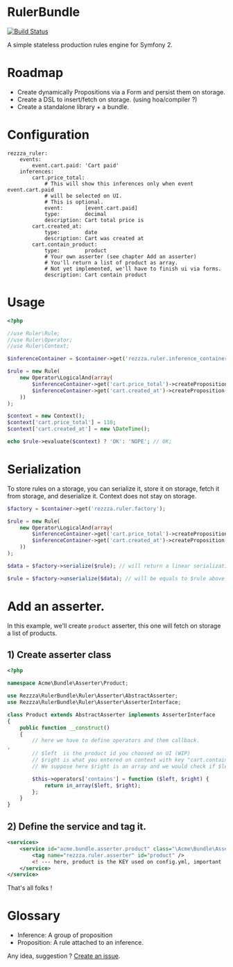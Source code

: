 RulerBundle
===========

[![Build Status](https://secure.travis-ci.org/rezzza/RulerBundle.png)](http://travis-ci.org/rezzza/RulerBundle)

A simple stateless production rules engine for Symfony 2.

Roadmap
=======

- Create dynamically Propositions via a Form and persist them on storage.
- Create a DSL to insert/fetch on storage. (using hoa/compiler ?)
- Create a standalone library + a bundle.

# Configuration

```
rezzza_ruler:
    events:
        event.cart.paid: 'Cart paid'
	inferences:
		cart.price_total:
            # This will show this inferences only when event event.cart.paid
            # will be selected on UI.
            # This is optional.
            event:       [event.cart.paid]
			type:        decimal
			description: Cart total price is
		cart.created_at:
			type:        date
			description: Cart was created at
		cart.contain_product:
			type:        product
			# Your own asserter (see chapter Add an asserter)
			# You'll return a list of product as array.
            # Not yet implemented, we'll have to finish ui via forms.
			description: Cart contain product
```

# Usage

```php
<?php

//use Ruler\Rule;
//use Ruler\Operator;
//use Ruler\Context;

$inferenceContainer = $container->get('rezzza.ruler.inference_container');

$rule = new Rule(
    new Operator\LogicalAnd(array(
        $inferenceContainer->get('cart.price_total')->createProposition('>=', 100),
        $inferenceContainer->get('cart.created_at')->createProposition('>=', '2011-06-10'),
    ))
);

$context = new Context();
$context['cart.price_total'] = 110;
$context['cart.created_at'] = new \DateTime();

echo $rule->evaluate($context) ? 'OK': 'NOPE'; // OK;
```

# Serialization

To store rules on a storage, you can serialize it, store it on storage, fetch it from storage, and deserialize it. Context does not stay on storage.

```php
$factory = $container->get('rezzza.ruler.factory');

$rule = new Rule(
    new Operator\LogicalAnd(array(
        $inferenceContainer->get('cart.price_total')->createProposition('>=', 100),
        $inferenceContainer->get('cart.created_at')->createProposition('>=', '2011-06-10'),
    ))
);

$data = $factory->serialize($rule); // will return a linear serialization of object.

$rule = $factory->unserialize($data); // will be equals to $rule above :).
```

# Add an asserter.

In this example, we'll create `product` asserter, this one will fetch on storage a list of products.

## 1) Create asserter class

```php
<?php

namespace Acme\Bundle\Asserter\Product;

use Rezzza\RulerBundle\Ruler\Asserter\AbstractAsserter;
use Rezzza\RulerBundle\Ruler\Asserter\AsserterInterface;

class Product extends AbstractAsserter implements AsserterInterface
{
    public function __construct()
    {
        // here we have to define operators and them callback.
,
        // $left  is the product id you choosed on UI (WIP)
        // $right is what you entered on context with key "cart.contain_product"
        // We suppose here $right is an array and we would check if $left is in $right.

        $this->operators['contains'] = function ($left, $right) {
            return in_array($left, $right);
        };
    }
}
```

## 2) Define the service and tag it.

```xml
<services>
    <service id="acme.bundle.asserter.product" class="\Acme\Bundle\Asserter\Product">
        <tag name="rezzza.ruler.asserter" id="product" />
        <! --- here, product is the KEY used on config.yml, important ! -->
    </service>
</service>

```

That's all folks !

Glossary
==========

- Inference:   A group of proposition
- Proposition: A rule attached to an inference.

Any idea, suggestion ? [Create an issue](https://github.com/rezzza/RulerBundle/issues/new).
